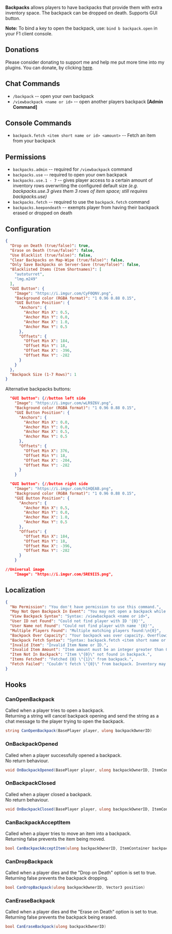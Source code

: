 ﻿**Backpacks** allows players to have backpacks that provide them with extra inventory space. The backpack can be dropped on death. Supports GUI button.

**Note:** To bind a key to open the backpack, use: `bind b backpack.open` in your F1 client console.

## Donations

Please consider donating to support me and help me put more time into my plugins. You can donate, by clicking [here](https://laserhydra.com/).

## Chat Commands

- `/backpack` -- open your own backpack
- `/viewbackpack <name or id>` -- open another players backpack **[Admin Command]**

## Console Commands

- `backpack.fetch <item short name or id> <amount>` -- Fetch an item from your backpack

## Permissions

- `backpacks.admin` -- required for `/viewbackpack` command
- `backpacks.use` -- required to open your own backpack
- `backpacks.use.1 - 7` -- gives player access to a certain amount of inventory rows overwriting the configured default size *(e.g. backpacks.use.3 gives them 3 rows of item space; still requires backpacks.use)*
- `backpacks.fetch` -- required to use the `backpack.fetch` command
- `backpacks.keepondeath` -- exempts player from having their backpack erased or dropped on death

## Configuration

```json
{
  "Drop on Death (true/false)": true,
  "Erase on Death (true/false)": false,
  "Use Blacklist (true/false)": false,
  "Clear Backpacks on Map-Wipe (true/false)": false,
  "Only Save Backpacks on Server-Save (true/false)": false,
  "Blacklisted Items (Item Shortnames)": [
    "autoturret",
    "lmg.m249"
  ],
  "GUI Button": {
    "Image": "https://i.imgur.com/CyF0QNV.png",
    "Background color (RGBA format)": "1 0.96 0.88 0.15",
    "GUI Button Position": {
      "Anchors": {
        "Anchor Min X": 0.5,
        "Anchor Min Y": 0.0,
        "Anchor Max X": 1.0,
        "Anchor Max Y": 0.5
      },
      "Offsets": {
        "Offset Min X": 184,
        "Offset Min Y": 18,
        "Offset Max X": -396,
        "Offset Max Y": -282
      }
    }
  },
  "Backpack Size (1-7 Rows)": 1
}
```

Alternative backpacks buttons:
```json
  "GUI button": {//button left side
    "Image": "https://i.imgur.com/wLR9Z6V.png",
    "Background color (RGBA format)": "1 0.96 0.88 0.15",
    "GUI Button Position": {
      "Anchors": {
        "Anchor Min X": 0.0,
        "Anchor Min Y": 0.0,
        "Anchor Max X": 0.5,
        "Anchor Max Y": 0.5
      },
      "Offsets": {
        "Offset Min X": 376,
        "Offset Min Y": 18,
        "Offset Max X": -204,
        "Offset Max Y": -282
      }
    }
```
```json
  "GUI button": {//button right side
    "Image": "https://i.imgur.com/h1HQEAB.png",
    "Background color (RGBA format)": "1 0.96 0.88 0.15",
    "GUI Button Position": {
      "Anchors": {
        "Anchor Min X": 0.5,
        "Anchor Min Y": 0.0,
        "Anchor Max X": 1.0,
        "Anchor Max Y": 0.5
      },
      "Offsets": {
        "Offset Min X": 184,
        "Offset Min Y": 18,
        "Offset Max X": -396,
        "Offset Max Y": -282
      }
    }
```
```json
//Universal image
    "Image": "https://i.imgur.com/5RE9II5.png",
```

## Localization

```json
{
  "No Permission": "You don't have permission to use this command.",
  "May Not Open Backpack In Event": "You may not open a backpack while participating in an event!",
  "View Backpack Syntax": "Syntax: /viewbackpack <name or id>",
  "User ID not Found": "Could not find player with ID '{0}'",
  "User Name not Found": "Could not find player with name '{0}'",
  "Multiple Players Found": "Multiple matching players found:\n{0}",
  "Backpack Over Capacity": "Your backpack was over capacity. Overflowing items were added to your inventory or dropped.",
  "Backpack Fetch Syntax": "Syntax: backpack.fetch <item short name or id> <amount>",
  "Invalid Item": "Invalid Item Name or ID.",
  "Invalid Item Amount": "Item amount must be an integer greater than 0.",
  "Item Not In Backpack": "Item \"{0}\" not found in backpack.",
  "Items Fetched": "Fetched {0} \"{1}\" from backpack.",
  "Fetch Failed": "Couldn't fetch \"{0}\" from backpack. Inventory may be full."
}
```

## Hooks

### CanOpenBackpack

Called when a player tries to open a backpack.  
Returning a string will cancel backpack opening and send the string as a chat message to the player trying to open the backpack.  

```csharp
string CanOpenBackpack(BasePlayer player, ulong backpackOwnerID)
```
  
### OnBackpackOpened

Called when a player successfully opened a backpack.  
No return behaviour.  

```csharp
void OnBackpackOpened(BasePlayer player, ulong backpackOwnerID, ItemContainer backpackContainer)
```
  
### OnBackpackClosed

Called when a player closed a backpack.  
No return behaviour.  

```csharp
void OnBackpackClosed(BasePlayer player, ulong backpackOwnerID, ItemContainer backpackContainer)
```

### CanBackpackAcceptItem

Called when a player tries to move an item into a backpack.  
Returning false prevents the item being moved.    

```csharp
bool CanBackpackAcceptItem(ulong backpackOwnerID, ItemContainer backpackContainer, Item item)
```

### CanDropBackpack

Called when a player dies and the "Drop on Death" option is set to true.  
Returning false prevents the backpack dropping.  

```csharp
bool CanDropBackpack(ulong backpackOwnerID, Vector3 position)
```

### CanEraseBackpack

Called when a player dies and the "Erase on Death" option is set to true.  
Returning false prevents the backpack being erased.  

```csharp
bool CanEraseBackpack(ulong backpackOwnerID)
```